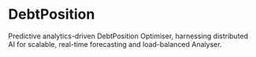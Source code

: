 # DebtPosition
Predictive analytics-driven DebtPosition Optimiser, harnessing distributed AI for scalable, real-time forecasting and load-balanced Analyser.
